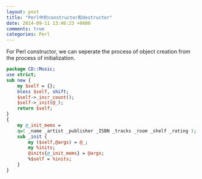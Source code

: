 ```yaml
---
layout: post
title: "Perl中的constructor和destructor"
date: 2014-09-11 13:46:23 +0800
comments: true
categories: Perl
---
```

For Perl constructor, we can seperate the process of object creation from the process of initialization.  

```pl
package CD::Music;
use strict;
sub new {
	my $self = {};
	bless $self, shift;
	$self->_incr_count();
	$self->_init(@_);
	return $self;
}
{
	my @_init_mems =
	qw( _name _artist _publisher _ISBN _tracks _room _shelf _rating );
	sub _init {
		my ($self,@args) = @_;
		my %inits;
		@inits{@_init_mems} = @args;
		%$self = %inits;
	}
}
```  



